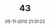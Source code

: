 ---
layout: post
title:  "43"
date: 05-11-2013 21:31:22
categories: jekyll update
language: 'ru'
image: 043.png
---